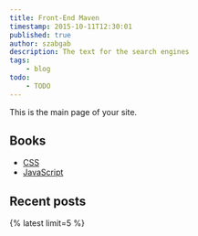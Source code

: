 ```yaml
---
title: Front-End Maven
timestamp: 2015-10-11T12:30:01
published: true
author: szabgab
description: The text for the search engines
tags:
    - blog
todo:
    - TODO
---
```


This is the main page of your site.

## Books

* [CSS](/css/)
* [JavaScript](/javascript/)

## Recent posts

{% latest limit=5 %}
